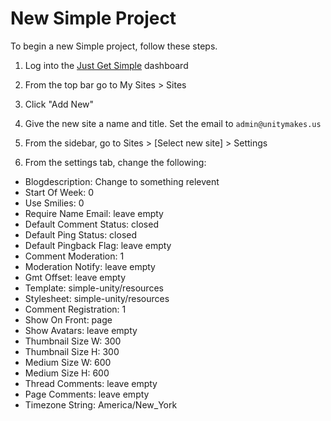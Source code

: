 # New Simple Project
To begin a new Simple project, follow these steps.

1. Log into the [Just Get Simple](https://justgetsimple.com/wp-admin) dashboard

2. From the top bar go to My Sites > Sites

3. Click "Add New"

4. Give the new site a name and title. Set the email to `admin@unitymakes.us`

5. From the sidebar, go to Sites > [Select new site] > Settings

6. From the settings tab, change the following:
- Blogdescription: Change to something relevent
- Start Of Week: 0
- Use Smilies: 0
- Require Name Email: leave empty
- Default Comment Status: closed
- Default Ping Status: closed
- Default Pingback Flag: leave empty
- Comment Moderation: 1
- Moderation Notify: leave empty
- Gmt Offset: leave empty
- Template: simple-unity/resources
- Stylesheet: simple-unity/resources
- Comment Registration: 1
- Show On Front: page
- Show Avatars: leave empty
- Thumbnail Size W: 300
- Thumbnail Size H: 300
- Medium Size W: 600
- Medium Size H: 600
- Thread Comments: leave empty
- Page Comments: leave empty
- Timezone String: America/New_York
